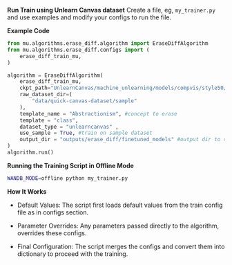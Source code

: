 
**Run Train using Unlearn Canvas dataset**
Create a file, eg, `my_trainer.py` and use examples and modify your configs to run the file.  

**Example Code**

```python
from mu.algorithms.erase_diff.algorithm import EraseDiffAlgorithm
from mu.algorithms.erase_diff.configs import (
    erase_diff_train_mu,
)

algorithm = EraseDiffAlgorithm(
    erase_diff_train_mu,
    ckpt_path="UnlearnCanvas/machine_unlearning/models/compvis/style50/compvis.ckpt",
    raw_dataset_dir=(
        "data/quick-canvas-dataset/sample"
    ),
    template_name = "Abstractionism", #concept to erase
    template = "class",
    dataset_type = "unlearncanvas" ,
    use_sample = True, #train on sample dataset
    output_dir = "outputs/erase_diff/finetuned_models" #output dir to save finetuned models
)
algorithm.run()
```



**Running the Training Script in Offline Mode**

```bash
WANDB_MODE=offline python my_trainer.py
```

**How It Works** 
* Default Values: The script first loads default values from the train config file as in configs section.

* Parameter Overrides: Any parameters passed directly to the algorithm, overrides these configs.

* Final Configuration: The script merges the configs and convert them into dictionary to proceed with the training. 

